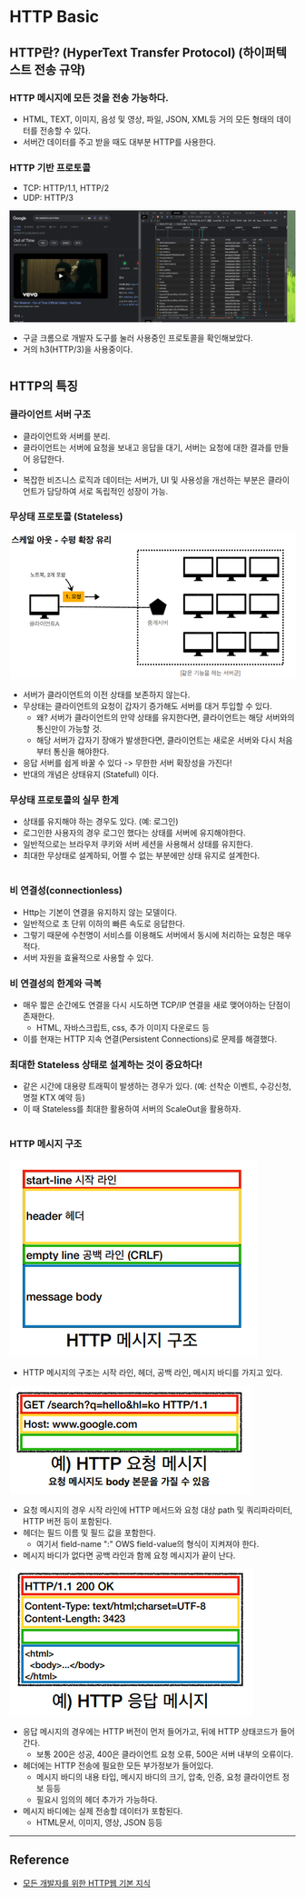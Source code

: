 # HTTP Basic

## HTTP란? (HyperText Transfer Protocol) (하이퍼텍스트 전송 규약)

### HTTP 메시지에 모든 것을 전송 가능하다.

- HTML, TEXT, 이미지, 음성 및 영상, 파일, JSON, XML등 거의 모든 형태의 데이터를 전송할 수 있다.
- 서버간 데이터를 주고 받을 때도 대부분 HTTP를 사용한다.

### HTTP 기반 프로토콜

- TCP: HTTP/1.1, HTTP/2
- UDP: HTTP/3

![](img/http_basic_01.PNG)

- 구글 크롬으로 개발자 도구를 눌러 사용중인 프로토콜을 확인해보았다.
- 거의 h3(HTTP/3)을 사용중이다.

#

## HTTP의 특징

### 클라이언트 서버 구조

- 클라이언트와 서버를 분리.
- 클라이언트는 서버에 요청을 보내고 응답을 대기, 서버는 요청에 대한 결과를 만들어 응답한다.
- 
- 복잡한 비즈니스 로직과 데이터는 서버가, UI 및 사용성을 개선하는 부분은 클라이언트가 담당하여 서로 독립적인 성장이 가능.

### 무상태 프로토콜 (Stateless)

![](img/http_basic_02.PNG)

- 서버가 클라이언트의 이전 상태를 보존하지 않는다.
- 무상태는 클라이언트의 요청이 갑자기 증가해도 서버를 대거 투입할 수 있다.
  - 왜? 서버가 클라이언트의 만약 상태를 유지한다면, 클라이언트는 해당 서버와의 통신만이 가능할 것.
  - 해당 서버가 갑자기 장애가 발생한다면, 클라이언트는 새로운 서버와 다시 처음부터 통신을 해야한다.
- 응답 서버를 쉽게 바꿀 수 있다 -> 무한한 서버 확장성을 가진다!
- 반대의 개념은 상태유지 (Statefull) 이다.

### 무상태 프로토콜의 실무 한계

- 상태를 유지해야 하는 경우도 있다. (예: 로그인)
- 로그인한 사용자의 경우 로그인 했다는 상태를 서버에 유지해야한다.
- 일반적으로는 브라우저 쿠키와 서버 세션을 사용해서 상태를 유지한다.
- 최대한 무상태로 설계하되, 어쩔 수 없는 부분에만 상태 유지로 설계한다.

#

### 비 연결성(connectionless)

- Http는 기본이 연결을 유지하지 않는 모델이다.
- 일반적으로 초 단위 이하의 빠른 속도로 응답한다.
- 그렇기 때문에 수천명이 서비스를 이용해도 서버에서 동시에 처리하는 요청은 매우 적다.
- 서버 자원을 효율적으로 사용할 수 있다.

### 비 연결성의 한계와 극복

- 매우 짧은 순간에도 연결을 다시 시도하면 TCP/IP 연결을 새로 맺어야하는 단점이 존재한다.
  - HTML, 자바스크립트, css, 추가 이미지 다운로드 등
- 이를 현재는 HTTP 지속 연결(Persistent Connections)로 문제를 해결했다.

### 최대한 Stateless 상태로 설계하는 것이 중요하다!

- 같은 시간에 대용량 트래픽이 발생하는 경우가 있다. (예: 선착순 이벤트, 수강신청, 명절 KTX 예약 등)
- 이 때 Stateless를 최대한 활용하여 서버의 ScaleOut을 활용하자.

#

### HTTP 메시지 구조

![](img/http_basic_03.PNG)

- HTTP 메시지의 구조는 시작 라인, 헤더, 공백 라인, 메시지 바디를 가지고 있다.

![](img/http_basic_04.PNG)

- 요청 메시지의 경우 시작 라인에 HTTP 메서드와 요청 대상 path 및 쿼리파라미터, HTTP 버전 등이 포함된다.
- 헤더는 필드 이름 및 필드 값을 포함한다.
  - 여기서 field-name ":" OWS field-value의 형식이 지켜져야 한다.
- 메시지 바디가 없다면 공백 라인과 함께 요청 메시지가 끝이 난다.

![](img/http_basic_05.PNG)

- 응답 메시지의 경우에는 HTTP 버전이 먼저 들어가고, 뒤에 HTTP 상태코드가 들어간다.
  - 보통 200은 성공, 400은 클라이언트 요청 오류, 500은 서버 내부의 오류이다.
- 헤더에는 HTTP 전송에 필요한 모든 부가정보가 들어있다.
  - 메시지 바디의 내용 타입, 메시지 바디의 크기, 압축, 인증, 요청 클라이언트 정보 등등
  - 필요시 임의의 헤더 추가가 가능하다.
- 메시지 바디에는 실제 전송할 데이터가 포함된다.
  - HTML문서, 이미지, 영상, JSON 등등

---

## Reference

- [모든 개발자를 위한 HTTP웹 기본 지식](https://www.inflearn.com/course/http-%EC%9B%B9-%EB%84%A4%ED%8A%B8%EC%9B%8C%ED%81%AC/dashboard)
